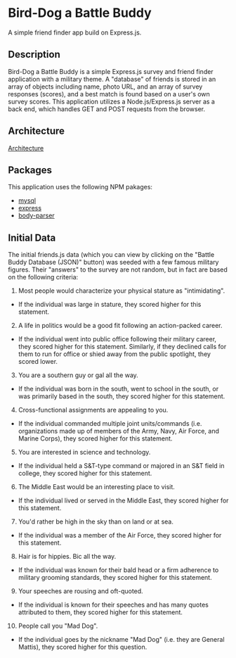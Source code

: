 # Bird-Dog a Battle Buddy
A simple friend finder app build on Express.js.

## Description

Bird-Dog a Battle Buddy is a simple Express.js survey and friend finder application with a military theme.  A "database" of friends is stored in an array of objects including name, photo URL, and an array of survey responses (scores), and a best match is found based on a user's own survey scores.  This application utilizes a Node.js/Express.js server as a back end, which handles GET and POST requests from the browser.

## Architecture

[Architecture](/app/public/images/architecture.png)

## Packages
This application uses the following NPM pakages:
* [mysql](https://www.npmjs.com/package/mysql)
* [express](https://www.npmjs.com/package/express)
* [body-parser](https://www.npmjs.com/package/body-parser)

## Initial Data
The initial friends.js data (which you can view by clicking on the "Battle Buddy Database (JSON)" button) was seeded with a few famous military figures.  Their "answers" to the survey are not random, but in fact are based on the following criteria:

1. Most people would characterize your physical stature as "intimidating".
* If the individual was large in stature, they scored higher for this statement.

2. A life in politics would be a good fit following an action-packed career.
* If the individual went into public office following their military career, they scored higher for this statement.  Similarly, if they declined calls for them to run for office or shied away from the public spotlight, they scored lower.

3. You are a southern guy or gal all the way.
* If the individual was born in the south, went to school in the south, or was primarily based in the south, they scored higher for this statement.

4. Cross-functional assignments are appealing to you.
* If the individual commanded multiple joint units/commands (i.e. organizations made up of members of the Army, Navy, Air Force, and Marine Corps), they scored higher for this statement.

5. You are interested in science and technology.
* If the individual held a S&T-type command or majored in an S&T field in college, they scored higher for this statement.

6. The Middle East would be an interesting place to visit.
* If the individual lived or served in the Middle East, they scored higher for this statement.

7. You'd rather be high in the sky than on land or at sea.
* If the individual was a member of the Air Force, they scored higher for this statement.

8. Hair is for hippies. Bic all the way.
* If the individual was known for their bald head or a firm adherence to military grooming standards, they scored higher for this statement.

9. Your speeches are rousing and oft-quoted.
* If the individual is known for their speeches and has many quotes attributed to them, they scored higher for this statement.

10. People call you "Mad Dog".
* If the individual goes by the nickname "Mad Dog" (i.e. they are General Mattis), they scored higher for this question.
